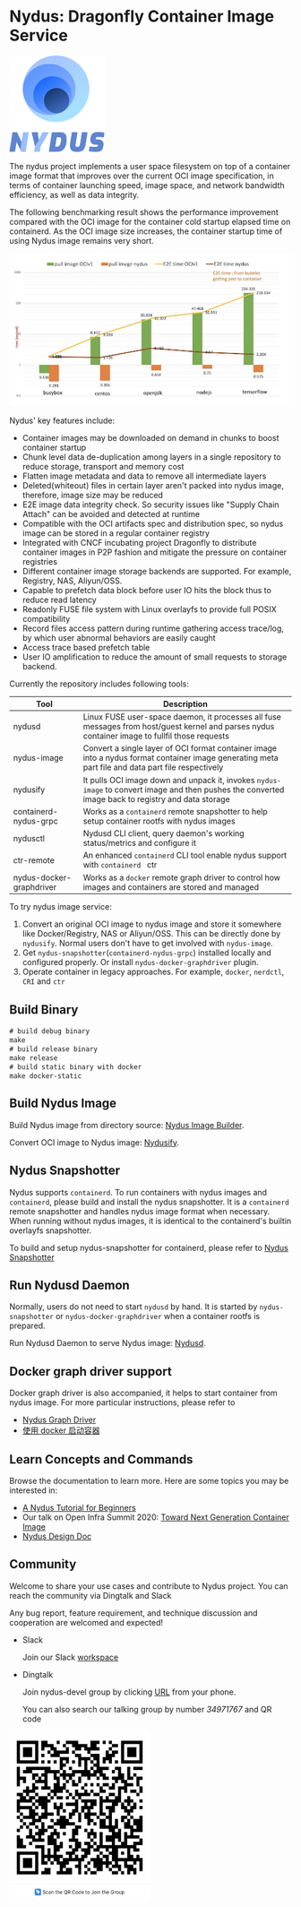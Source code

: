 # Nydus: Dragonfly Container Image Service

<p><img src="misc/logo.svg" width="170"></p>

The nydus project implements a user space filesystem on top of a container image format that improves over the current OCI image specification, in terms of container launching speed, image space, and network bandwidth efficiency, as well as data integrity.

The following benchmarking result shows the performance improvement compared with the OCI image for the container cold startup elapsed time on containerd. As the OCI image size increases, the container startup time of using Nydus image remains very short.

![Container Cold Startup](./misc/perf.jpg)

Nydus' key features include:

- Container images may be downloaded on demand in chunks to boost container startup
- Chunk level data de-duplication among layers in a single repository to reduce storage, transport and memory cost
- Flatten image metadata and data to remove all intermediate layers
- Deleted(whiteout) files in certain layer aren't packed into nydus image, therefore, image size may be reduced
- E2E image data integrity check. So security issues like "Supply Chain Attach" can be avoided and detected at runtime
- Compatible with the OCI artifacts spec and distribution spec, so nydus image can be stored in a regular container registry
- Integrated with CNCF incubating project Dragonfly to distribute container images in P2P fashion and mitigate the pressure on container registries
- Different container image storage backends are supported. For example, Registry, NAS, Aliyun/OSS.
- Capable to prefetch data block before user IO hits the block thus to reduce read latency
- Readonly FUSE file system with Linux overlayfs to provide full POSIX compatibility
- Record files access pattern during runtime gathering access trace/log, by which user abnormal behaviors are easily caught
- Access trace based prefetch table
- User IO amplification to reduce the amount of small requests to storage backend.

Currently the repository includes following tools:

| Tool                     | Description                                                                                                                                         |
| ------------------------ | --------------------------------------------------------------------------------------------------------------------------------------------------- |
| nydusd                   | Linux FUSE user-space daemon, it processes all fuse messages from host/guest kernel and parses nydus container image to fullfil those requests      |
| nydus-image              | Convert a single layer of OCI format container image into a nydus format container image generating meta part file and data part file respectively  |
| nydusify                 | It pulls OCI image down and unpack it, invokes `nydus-image` to convert image and then pushes the converted image back to registry and data storage |
| containerd-nydus-grpc    | Works as a `containerd` remote snapshotter to help setup container rootfs with nydus images                                                         |
| nydusctl                 | Nydusd CLI client, query daemon's working status/metrics and configure it                                                                           |
| ctr-remote               | An enhanced `containerd` CLI tool enable nydus support with `containerd ` ctr                                                                       |
| nydus-docker-graphdriver | Works as a `docker` remote graph driver to control how images and containers are stored and managed                                                 |

To try nydus image service:

1. Convert an original OCI image to nydus image and store it somewhere like Docker/Registry, NAS or Aliyun/OSS. This can be directly done by `nydusify`. Normal users don't have to get involved with `nydus-image`.
2. Get `nydus-snapshotter`(`containerd-nydus-grpc`) installed locally and configured properly. Or install `nydus-docker-graphdriver` plugin.
3. Operate container in legacy approaches. For example, `docker`, `nerdctl`, `CRI` and `ctr`

## Build Binary

```shell
# build debug binary
make
# build release binary
make release
# build static binary with docker
make docker-static
```

## Build Nydus Image

Build Nydus image from directory source: [Nydus Image Builder](./docs/nydus-image.md).

Convert OCI image to Nydus image: [Nydusify](./docs/nydusify.md).

## Nydus Snapshotter

Nydus supports `containerd`. To run containers with nydus images and `containerd`, please build and install the nydus snapshotter. It is a `containerd` remote snapshotter and handles nydus image format when necessary. When running without nydus images, it is identical to the containerd's builtin overlayfs snapshotter.

To build and setup nydus-snapshotter for containerd, please refer to [Nydus Snapshotter](./contrib/nydus-snapshotter/README.md)

## Run Nydusd Daemon

Normally, users do not need to start `nydusd` by hand. It is started by `nydus-snapshotter` or `nydus-docker-graphdriver` when a container rootfs is prepared.

Run Nydusd Daemon to serve Nydus image: [Nydusd](./docs/nydusd.md).

## Docker graph driver support

Docker graph driver is also accompanied, it helps to start container from nydus image. For more particular instructions, please refer to

- [Nydus Graph Driver](./contrib/docker-nydus-graphdriver/README.md)
- [使用 docker 启动容器](./docs/chinese_docker_graph_driver_guide.md)

## Learn Concepts and Commands

Browse the documentation to learn more. Here are some topics you may be interested in:

- [A Nydus Tutorial for Beginners](./docs/tutorial.md)
- Our talk on Open Infra Summit 2020: [Toward Next Generation Container Image](https://drive.google.com/file/d/1LRfLUkNxShxxWU7SKjc_50U0N9ZnGIdV/view)
- [Nydus Design Doc](./docs/nydus-design.md)

## Community

Welcome to share your use cases and contribute to Nydus project.
You can reach the community via Dingtalk and Slack

Any bug report, feature requirement, and technique discussion and cooperation are welcomed and expected!

- Slack

  Join our Slack [workspace](https://join.slack.com/t/nydusimageservice/shared_invite/zt-pz4qvl4y-WIh4itPNILGhPS8JqdFm_w)

- Dingtalk

  Join nydus-devel group by clicking [URL](https://qr.dingtalk.com/action/joingroup?code=v1,k1,YfGzhaTOnpm10Bf+/ohz4WcuDEIe9nTIjo+MPuIgRGQ=&_dt_no_comment=1&origin=11) from your phone.

  You can also search our talking group by number _34971767_ and QR code

<img src="./misc/dingtalk.jpg" width="250" height="300"/>
